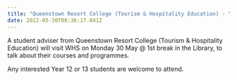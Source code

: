```yaml
---
title: "Queenstown Resort College (Tourism & Hospitality Education) - Year 12/13 "
date: 2022-05-30T08:36:17.041Z
---
```

A student adviser from Queenstown Resort College (Tourism & Hospitality Education) will visit WHS on Monday 30 May @ 1st break in the Library, to talk about their courses and programmes.  

Any interested Year 12 or 13 students are welcome to attend.